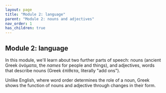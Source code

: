 ```yaml
---
layout: page
title: "Module 2: language"
parent: "Module 2: nouns and adjectives"
nav_order: 1
has_children: true
---
```


## Module 2: language


In this module, we'll learn about two further parts of speech: nouns (ancient Greek ὀνόματα, the *names* for people and things), and adjectives, words that describe nouns (Greek ἐπίθετα, literally "add ons").

Unlike English, where word order determines the role of a noun, Greek shows the function of nouns and adjective through changes in their form.  